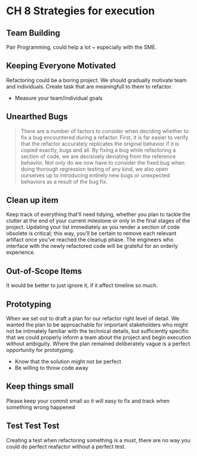 # CH 8 Strategies for execution

## Team Building

Pair Programming, could help a lot ~ especially with the SME.

## Keeping Everyone Motivated

Refactoring could be a boring project. We should gradually motivate team and individuals. Create task that are meaningfull to them to refactor.

- Measure your team/individual goals

## Unearthed Bugs

> There are a number of factors to consider when deciding whether to fix a bug encountered during a refactor. First, it is far easier to verify that the refactor accurately replicates the original behavior if it is copied exactly, bugs and all. By fixing a bug while refactoring a section of code, we are decisively deviating from the reference behavior. Not only do we now have to consider the fixed bug when doing thorough regression testing of any kind, we also open ourselves up to introducing entirely new bugs or unexpected behaviors as a result of the bug fix.

## Clean up item

Keep track of everything that’ll need tidying, whether you plan to tackle the clutter at the end of your current milestone or only in the final stages of the project. Updating your list immediately as you render a section of code obsolete is critical; this way, you’ll be certain to remove each relevant artifact once you’ve reached the cleanup phase. The engineers who interface with the newly refactored code will be grateful for an orderly experience.

## Out-of-Scope Items

It would be better to just ignore it, if it affect timeline so much.

## Prototyping

When we set out to draft a plan for our refactor right level of detail. We wanted the plan to be approachable for important stakeholders who might not be intimately familiar with the technical details, but sufficiently specific that we could properly inform a team about the project and begin execution without ambiguity. Where the plan remained deliberately vague is a perfect opportunity for prototyping.

- Know that the solution might not be perfect
- Be willing to throw code away

## Keep things small

Please keep your commit small so it will easy to fix and track when something wrong happened

## Test Test Test

Creating a test when refactoring something is a must, there are no way you could do perfect reafactor without a perfect test.


